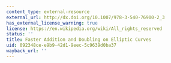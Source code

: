 ```yaml
---
content_type: external-resource
external_url: http://dx.doi.org/10.1007/978-3-540-76900-2_3
has_external_license_warning: true
license: https://en.wikipedia.org/wiki/All_rights_reserved
status: ''
title: Faster Addition and Doubling on Elliptic Curves
uid: 092348ce-e9b9-42d1-9eec-5c9639d0ba37
wayback_url: ''
---
```

